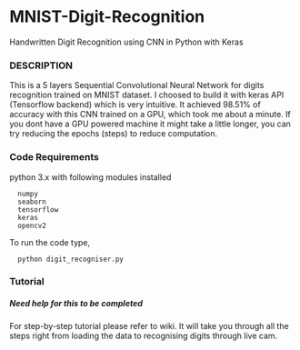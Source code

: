 # MNIST-Digit-Recognition
Handwritten Digit Recognition using CNN in Python with Keras

### DESCRIPTION
  
This is a 5 layers Sequential Convolutional Neural Network for digits recognition trained on MNIST dataset. I choosed to build it with keras API (Tensorflow backend) which is very intuitive.
It achieved 98.51% of accuracy with this CNN trained on a GPU, which took me about a minute. If you dont have a GPU powered machine it might take a little longer, you can try reducing the epochs (steps) to reduce computation.

### Code Requirements

python 3.x with following modules installed

      numpy
      seaborn
      tensorflow
      keras
      opencv2
To run the code type,

      python digit_recogniser.py
      
### Tutorial

##### Need help for this to be completed

For step-by-step tutorial please refer to wiki. It will take you through all the steps right from loading the data to recognising digits through live cam.
